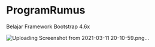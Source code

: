# ProgramRumus

Belajar Framework Bootstrap 4.6x

![Uploading Screenshot from 2021-03-11 20-10-59.png…]()
